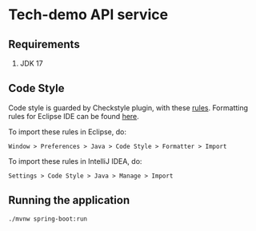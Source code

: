 # Tech-demo API service

## Requirements
1. JDK 17

## Code Style
Code style is guarded by Checkstyle plugin, with these [rules](checkstyle/checkstyle.xml).
Formatting rules for Eclipse IDE can be found [here](checkstyle/code-formatter-rules.xml).

To import these rules in Eclipse, do:
```
Window > Preferences > Java > Code Style > Formatter > Import
```
To import these rules in IntelliJ IDEA, do:
```
Settings > Code Style > Java > Manage > Import
```

## Running the application
```
./mvnw spring-boot:run
```
